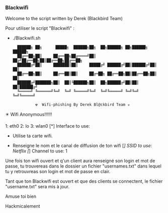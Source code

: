### Blackwifi

Welcome to the script written by Derek (Blackbird Team)

Pour utiliser le script "Blackwifi" :

- ./Blackwifi.sh

		██████╗ ██╗      █████╗  ██████╗██╗  ██╗██████╗ ██╗██████╗ ██████╗
		██╔══██╗██║     ██╔══██╗██╔════╝██║ ██╔╝██╔══██╗██║██╔══██╗██╔══██╗
		██████╔╝██║     ███████║██║     █████╔╝ ██████╔╝██║██████╔╝██║  ██║
		██╔══██╗██║     ██╔══██║██║     ██╔═██╗ ██╔══██╗██║██╔══██╗██║  ██║
		██████╔╝███████╗██║  ██║╚██████╗██║  ██╗██████╔╝██║██║  ██║██████╔╝
		╚═════╝ ╚══════╝╚═╝  ╚═╝ ╚═════╝╚═╝  ╚═╝╚═════╝ ╚═╝╚═╝  ╚═╝╚═════╝
 
 				☢️  Wifi-phishing By Derek Bl@ckbird Team ☣️


✴️ Wifi Anonymous!!!!!!



1: eth0
2: lo
3: wlan0
[*] Interface to use:

- Utilise ta carte wifi.

- Renseigne le nom et le canal de diffusion de ton wifi
[*] SSID to use: Netflix
[*] Channel to use: 1


Une fois ton wifi ouvert et q'un client aura renseigné son login et mot de passe, tu trouvereas dans le dossier un fichier "usernames.txt" dans lequel tu y retrouvreas son login et mot de passe en clair.

Tant que ton Blackwifi est ouvert et que des clients se connectent, le fichier "username.txt" sera mis à jour.

Amuse toi bien 

Hackmicalement 






